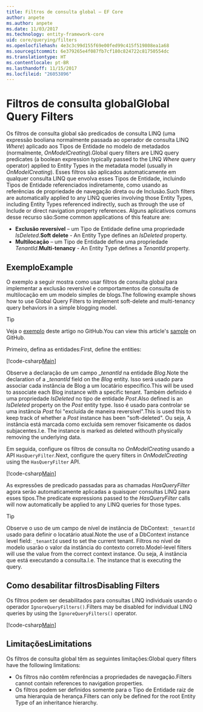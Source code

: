 ```yaml
---
title: Filtros de consulta global – EF Core
author: anpete
ms.author: anpete
ms.date: 11/03/2017
ms.technology: entity-framework-core
uid: core/querying/filters
ms.openlocfilehash: 4e3c3c99d155f69e00fed99c415f519808ea1a68
ms.sourcegitcommit: 6e379265e4f087fb7cf180c824722c81750554dc
ms.translationtype: HT
ms.contentlocale: pt-BR
ms.lasthandoff: 11/15/2017
ms.locfileid: "26053896"
---
```

# <a name="global-query-filters"></a><span data-ttu-id="a5970-102">Filtros de consulta global</span><span class="sxs-lookup"><span data-stu-id="a5970-102">Global Query Filters</span></span>

<span data-ttu-id="a5970-103">Os filtros de consulta global são predicados de consulta LINQ (uma expressão booliana normalmente passada ao operador de consulta LINQ *Where*) aplicado aos Tipos de Entidade no modelo de metadados (normalmente, *OnModelCreating*).</span><span class="sxs-lookup"><span data-stu-id="a5970-103">Global query filters are LINQ query predicates (a boolean expression typically passed to the LINQ *Where* query operator) applied to Entity Types in the metadata model (usually in *OnModelCreating*).</span></span> <span data-ttu-id="a5970-104">Esses filtros são aplicados automaticamente em qualquer consulta LINQ que envolva esses Tipos de Entidade, incluindo Tipos de Entidade referenciados indiretamente, como usando as referências de propriedade de navegação direta ou de Inclusão.</span><span class="sxs-lookup"><span data-stu-id="a5970-104">Such filters are automatically applied to any LINQ queries involving those Entity Types, including Entity Types referenced indirectly, such as through the use of Include or direct navigation property references.</span></span> <span data-ttu-id="a5970-105">Alguns aplicativos comuns desse recurso são:</span><span class="sxs-lookup"><span data-stu-id="a5970-105">Some common applications of this feature are:</span></span>

* <span data-ttu-id="a5970-106">**Exclusão reversível** – um Tipo de Entidade define uma propriedade *IsDeleted*.</span><span class="sxs-lookup"><span data-stu-id="a5970-106">**Soft delete** - An Entity Type defines an *IsDeleted* property.</span></span>
* <span data-ttu-id="a5970-107">**Multilocação** – um Tipo de Entidade define uma propriedade *TenantId*.</span><span class="sxs-lookup"><span data-stu-id="a5970-107">**Multi-tenancy** - An Entity Type defines a *TenantId* property.</span></span>

## <a name="example"></a><span data-ttu-id="a5970-108">Exemplo</span><span class="sxs-lookup"><span data-stu-id="a5970-108">Example</span></span>

<span data-ttu-id="a5970-109">O exemplo a seguir mostra como usar filtros de consulta global para implementar a exclusão reversível e comportamentos de consulta de multilocação em um modelo simples de blogs.</span><span class="sxs-lookup"><span data-stu-id="a5970-109">The following example shows how to use Global Query Filters to implement soft-delete and multi-tenancy query behaviors in a simple blogging model.</span></span>

> [!TIP]
> <span data-ttu-id="a5970-110">Veja o [exemplo](https://github.com/aspnet/EntityFrameworkCore/tree/dev/samples/QueryFilters) deste artigo no GitHub.</span><span class="sxs-lookup"><span data-stu-id="a5970-110">You can view this article's [sample](https://github.com/aspnet/EntityFrameworkCore/tree/dev/samples/QueryFilters) on GitHub.</span></span>

<span data-ttu-id="a5970-111">Primeiro, defina as entidades:</span><span class="sxs-lookup"><span data-stu-id="a5970-111">First, define the entities:</span></span>

[!code-csharp[Main](../../../efcore-dev/samples/QueryFilters/Program.cs#Entities)]

<span data-ttu-id="a5970-112">Observe a declaração de um campo __tenantId_ na entidade _Blog_.</span><span class="sxs-lookup"><span data-stu-id="a5970-112">Note the declaration of a __tenantId_ field on the _Blog_ entity.</span></span> <span data-ttu-id="a5970-113">Isso será usado para associar cada instância de Blog a um locatário específico.</span><span class="sxs-lookup"><span data-stu-id="a5970-113">This will be used to associate each Blog instance with a specific tenant.</span></span> <span data-ttu-id="a5970-114">Também definido é uma propriedade _IsDeleted_ no tipo de entidade _Post_.</span><span class="sxs-lookup"><span data-stu-id="a5970-114">Also defined is an _IsDeleted_ property on the _Post_ entity type.</span></span> <span data-ttu-id="a5970-115">Isso é usado para controlar se uma instância _Post_ foi "excluída de maneira reversível".</span><span class="sxs-lookup"><span data-stu-id="a5970-115">This is used this to keep track of whether a _Post_ instance has been "soft-deleted".</span></span> <span data-ttu-id="a5970-116">Ou seja, A instância está marcada como excluída sem remover fisicamente os dados subjacentes.</span><span class="sxs-lookup"><span data-stu-id="a5970-116">I.e. The instance is marked as deleted withouth physically removing the underlying data.</span></span>

<span data-ttu-id="a5970-117">Em seguida, configure os filtros de consulta no _OnModelCreating_ usando a API ```HasQueryFilter```.</span><span class="sxs-lookup"><span data-stu-id="a5970-117">Next, configure the query filters in _OnModelCreating_ using the ```HasQueryFilter``` API.</span></span>

[!code-csharp[Main](../../../efcore-dev/samples/QueryFilters/Program.cs#Configuration)]

<span data-ttu-id="a5970-118">As expressões de predicado passadas para as chamadas _HasQueryFilter_ agora serão automaticamente aplicadas a quaisquer consultas LINQ para esses tipos.</span><span class="sxs-lookup"><span data-stu-id="a5970-118">The predicate expressions passed to the _HasQueryFilter_ calls will now automatically be applied to any LINQ queries for those types.</span></span>

> [!TIP]
> <span data-ttu-id="a5970-119">Observe o uso de um campo de nível de instância de DbContext: ```_tenantId``` usado para definir o locatário atual.</span><span class="sxs-lookup"><span data-stu-id="a5970-119">Note the use of a DbContext instance level field: ```_tenantId``` used to set the current tenant.</span></span> <span data-ttu-id="a5970-120">Filtros no nível de modelo usarão o valor da instância do contexto correto.</span><span class="sxs-lookup"><span data-stu-id="a5970-120">Model-level filters will use the value from the correct context instance.</span></span> <span data-ttu-id="a5970-121">Ou seja, A instância que está executando a consulta.</span><span class="sxs-lookup"><span data-stu-id="a5970-121">I.e. The instance that is executing the query.</span></span>

## <a name="disabling-filters"></a><span data-ttu-id="a5970-122">Como desabilitar filtros</span><span class="sxs-lookup"><span data-stu-id="a5970-122">Disabling Filters</span></span>

<span data-ttu-id="a5970-123">Os filtros podem ser desabilitados para consultas LINQ individuais usando o operador ```IgnoreQueryFilters()```.</span><span class="sxs-lookup"><span data-stu-id="a5970-123">Filters may be disabled for individual LINQ queries by using the ```IgnoreQueryFilters()``` operator.</span></span>

[!code-csharp[Main](../../../efcore-dev/samples/QueryFilters/Program.cs#IgnoreFilters)]

## <a name="limitations"></a><span data-ttu-id="a5970-124">Limitações</span><span class="sxs-lookup"><span data-stu-id="a5970-124">Limitations</span></span>

<span data-ttu-id="a5970-125">Os filtros de consulta global têm as seguintes limitações:</span><span class="sxs-lookup"><span data-stu-id="a5970-125">Global query filters have the following limitations:</span></span>

* <span data-ttu-id="a5970-126">Os filtros não contêm referências a propriedades de navegação.</span><span class="sxs-lookup"><span data-stu-id="a5970-126">Filters cannot contain references to navigation properties.</span></span>
* <span data-ttu-id="a5970-127">Os filtros podem ser definidos somente para o Tipo de Entidade raiz de uma hierarquia de herança.</span><span class="sxs-lookup"><span data-stu-id="a5970-127">Filters can only be defined for the root Entity Type of an inheritance hierarchy.</span></span>
